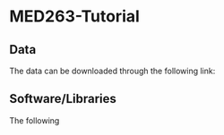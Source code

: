 # MED263-Tutorial

## Data 
The data can be downloaded through the following link: 

## Software/Libraries 
The following 
